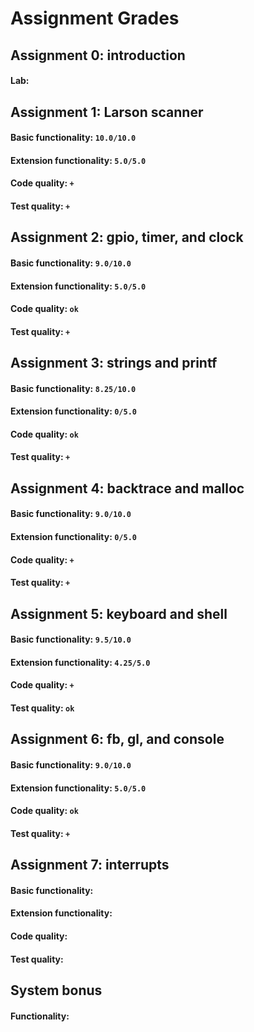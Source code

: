 # Assignment Grades

## Assignment 0: introduction

#### Lab: <!--assign0-lab-->

## Assignment 1: Larson scanner

#### Basic functionality: `10.0/10.0`<!--assign1-basic-->
#### Extension functionality: `5.0/5.0`<!--assign1-extension-->
#### Code quality: `+`<!--assign1-style-->
#### Test quality: `+`<!--assign1-test-->

## Assignment 2: gpio, timer, and clock

#### Basic functionality: `9.0/10.0`<!--assign2-basic-->
#### Extension functionality: `5.0/5.0`<!--assign2-extension-->
#### Code quality: `ok`<!--assign2-style-->
#### Test quality: `+`<!--assign2-test-->

## Assignment 3: strings and printf

#### Basic functionality: `8.25/10.0`<!--assign3-basic-->
#### Extension functionality: `0/5.0`<!--assign3-extension-->
#### Code quality: `ok`<!--assign3-style-->
#### Test quality: `+`<!--assign3-test-->

## Assignment 4: backtrace and malloc

#### Basic functionality: `9.0/10.0`<!--assign4-basic-->
#### Extension functionality: `0/5.0`<!--assign4-extension-->
#### Code quality: `+`<!--assign4-style-->
#### Test quality: `+`<!--assign4-test-->

## Assignment 5: keyboard and shell

#### Basic functionality: `9.5/10.0`<!--assign5-basic-->
#### Extension functionality: `4.25/5.0`<!--assign5-extension-->
#### Code quality: `+`<!--assign5-style-->
#### Test quality: `ok`<!--assign5-test-->

## Assignment 6: fb, gl, and console

####  Basic functionality: `9.0/10.0`<!--assign6-basic-->
####  Extension functionality: `5.0/5.0`<!--assign6-extension-->
####  Code quality: `ok`<!--assign6-style-->
####  Test quality: `+`<!--assign6-test-->

## Assignment 7: interrupts

####  Basic functionality: <!--assign7-basic-->
####  Extension functionality: <!--assign7-extension-->
####  Code quality: <!--assign7-style-->
####  Test quality: <!--assign7-test-->

## System bonus

#### Functionality: <!--assign7-system-bonus-->
